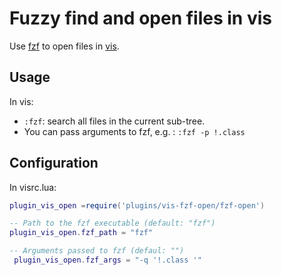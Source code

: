 # Fuzzy find and open files in vis

Use [fzf](https://github.com/junegunn/fzf) to open files in [vis](https://github.com/martanne/vis).

## Usage

In vis:
- `:fzf`: search all files in the current sub-tree.
- You can pass arguments to fzf, e.g. : `:fzf -p !.class` 

## Configuration

In visrc.lua:

```lua
plugin_vis_open =require('plugins/vis-fzf-open/fzf-open')

-- Path to the fzf executable (default: "fzf")
plugin_vis_open.fzf_path = "fzf"

-- Arguments passed to fzf (defaul: "")
 plugin_vis_open.fzf_args = "-q '!.class '"
```

